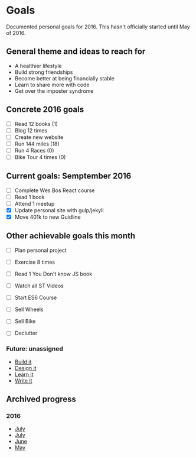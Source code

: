 # Goals
Documented personal goals for 2016. This hasn't officially started until May of 2016.

## General theme and ideas to reach for
* A healthier lifestyle
* Build strong friendships
* Become better at being financially stable
* Learn to share more with code
* Get over the imposter syndrome

## Concrete 2016 goals
* [ ] Read 12 books (1)
* [ ] Blog 12 times
* [ ] Create new website
* [ ] Run 144 miles (18)
* [ ] Run 4 Races (0)
* [ ] Bike Tour 4 times (0)

## Current goals: Semptember 2016
* [ ] Complete Wes Bos React course
* [ ] Read 1 book
* [ ] Attend 1 meetup
* [x] Update personal site with gulp/jekyll
* [x] Move 401k to new Guidline

## Other achievable goals this month
* [ ] Plan personal project
* [ ] Exercise 8 times
* [ ] Read 1 You Don't know JS book
* [ ] Watch all ST Videos
* [ ] Start ES6 Course
* [ ] Sell Wheels
* [ ] Sell Bike
* [ ] Declutter


### Future: unassigned

* [Build it](future/build-it.md)
* [Design it](future/design-it.md)
* [Learn it](future/learn-it.md)
* [Write it](future/write-it.md)

## Archived progress

### 2016

* [July](archive/2016/august.md)
* [July](archive/2016/july.md)
* [June](archive/2016/june.md)
* [May](archive/2016/may.md)
